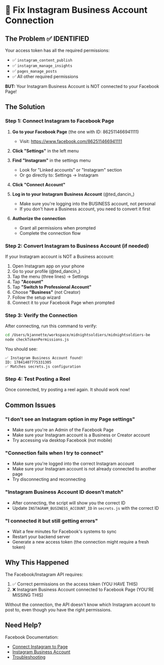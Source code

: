 # 🔧 Fix Instagram Business Account Connection

## The Problem ✅ IDENTIFIED

Your access token has all the required permissions:
- ✅ `instagram_content_publish`
- ✅ `instagram_manage_insights`
- ✅ `pages_manage_posts`
- ✅ All other required permissions

**BUT:** Your Instagram Business Account is NOT connected to your Facebook Page!

## The Solution

### Step 1: Connect Instagram to Facebook Page

1. **Go to your Facebook Page** (the one with ID: 862511466941111)
   - Visit: https://www.facebook.com/862511466941111

2. **Click "Settings"** in the left menu

3. **Find "Instagram"** in the settings menu
   - Look for "Linked accounts" or "Instagram" section
   - Or go directly to: Settings → Instagram

4. **Click "Connect Account"**

5. **Log in to your Instagram Business Account** (@ted_dancin_)
   - Make sure you're logging into the BUSINESS account, not personal
   - If you don't have a Business account, you need to convert it first

6. **Authorize the connection**
   - Grant all permissions when prompted
   - Complete the connection flow

### Step 2: Convert Instagram to Business Account (if needed)

If your Instagram account is NOT a Business account:

1. Open Instagram app on your phone
2. Go to your profile (@ted_dancin_)
3. Tap the menu (three lines) → Settings
4. Tap **"Account"**
5. Tap **"Switch to Professional Account"**
6. Choose **"Business"** (not Creator)
7. Follow the setup wizard
8. Connect it to your Facebook Page when prompted

### Step 3: Verify the Connection

After connecting, run this command to verify:

```bash
cd /Users/kjannette/workspace/midnightsoldiers/midnightsoldiers-be
node checkTokenPermissions.js
```

You should see:
```
✅ Instagram Business Account found!
ID: 17841407775331305
✅ Matches secrets.js configuration
```

### Step 4: Test Posting a Reel

Once connected, try posting a reel again. It should work now!

## Common Issues

### "I don't see an Instagram option in my Page settings"
- Make sure you're an Admin of the Facebook Page
- Make sure your Instagram account is a Business or Creator account
- Try accessing via desktop Facebook (not mobile)

### "Connection fails when I try to connect"
- Make sure you're logged into the correct Instagram account
- Make sure your Instagram account is not already connected to another page
- Try disconnecting and reconnecting

### "Instagram Business Account ID doesn't match"
- After connecting, the script will show you the correct ID
- Update `INSTAGRAM_BUSINESS_ACCOUNT_ID` in `secrets.js` with the correct ID

### "I connected it but still getting errors"
- Wait a few minutes for Facebook's systems to sync
- Restart your backend server
- Generate a new access token (the connection might require a fresh token)

## Why This Happened

The Facebook/Instagram API requires:
1. ✅ Correct permissions on the access token (YOU HAVE THIS)
2. ❌ Instagram Business Account connected to Facebook Page (YOU'RE MISSING THIS)

Without the connection, the API doesn't know which Instagram account to post to, even though you have the right permissions.

## Need Help?

Facebook Documentation:
- [Connect Instagram to Page](https://www.facebook.com/business/help/898752960195806)
- [Instagram Business Account](https://help.instagram.com/502981923235522)
- [Troubleshooting](https://www.facebook.com/business/help/1148909221857370)

